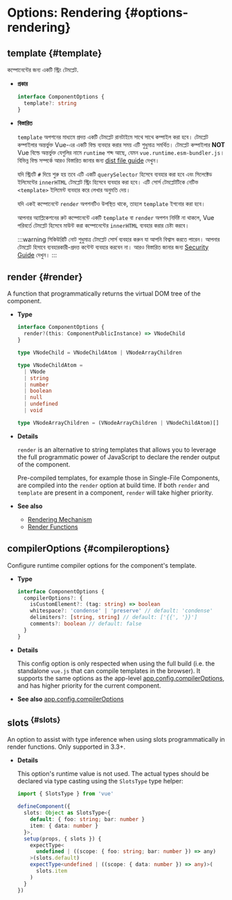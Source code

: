 # Options: Rendering {#options-rendering}

## template {#template}

কম্পোনেন্টের জন্য একটি স্ট্রিং টেমপ্লেট.

- **প্রকার**

  ```ts
  interface ComponentOptions {
    template?: string
  }
  ```

- **বিস্তারিত**

  `template` অপশনের মাধ্যমে প্রদত্ত একটি টেমপ্লেট রানটাইমে সাথে সাথে  কম্পাইল করা হবে। টেমপ্লেট কম্পাইলার অন্তর্ভুক্ত Vue-এর একটি বিল্ড ব্যবহার করার সময় এটি শুধুমাত্র সমর্থিত। টেমপ্লেট কম্পাইলার **NOT** Vue বিল্ডে অন্তর্ভুক্ত যেগুলির নামে `runtime` শব্দ আছে, যেমন `vue.runtime.esm-bundler.js`। বিভিন্ন বিল্ড সম্পর্কে আরও বিস্তারিত জানার জন্য [dist file guide](https://github.com/vuejs/core/tree/main/packages/vue#which-dist-file-to-use) দেখুন।

  যদি স্ট্রিংটি `#` দিয়ে শুরু হয় তবে এটি একটি `querySelector` হিসেবে ব্যবহার করা হবে এবং সিলেক্টেড ইলিমেন্টের `innerHTML` টেমপ্লেট স্ট্রিং হিসেবে ব্যবহার করা হবে। এটি সোর্স টেমপ্লেটটিকে নেটিভ `<template>` ইলিমেন্ট ব্যবহার করে লেখার অনুমতি দেয়।

  যদি একই কম্পোনেন্টে `render` অপশনটিও উপস্থিত থাকে, তাহলে `template` ইগনোর করা হবে।

  আপনার অ্যাপ্লিকেশনের রুট কম্পোনেন্টে একটি `template` বা `render` অপশন নির্দিষ্ট না থাকলে, Vue পরিবর্তে টেমপ্লেট হিসেবে মাউন্ট করা কম্পোনেন্টের `innerHTML` ব্যবহার করার চেষ্টা করবে।

  :::warning সিকিউরিটি নোট
  শুধুমাত্র টেমপ্লেট সোর্স ব্যবহার করুন যা আপনি বিশ্বাস করতে পারেন। আপনার টেমপ্লেট হিসাবে ব্যবহারকারী-প্রদত্ত কন্টেন্ট ব্যবহার করবেন না। আরও বিস্তারিত জানার জন্য [Security Guide](/guide/best-practices/security#rule-no-1-never-use-non-trusted-templates) দেখুন।
  :::

## render {#render}

A function that programmatically returns the virtual DOM tree of the component.

- **Type**

  ```ts
  interface ComponentOptions {
    render?(this: ComponentPublicInstance) => VNodeChild
  }

  type VNodeChild = VNodeChildAtom | VNodeArrayChildren

  type VNodeChildAtom =
    | VNode
    | string
    | number
    | boolean
    | null
    | undefined
    | void

  type VNodeArrayChildren = (VNodeArrayChildren | VNodeChildAtom)[]
  ```

- **Details**

  `render` is an alternative to string templates that allows you to leverage the full programmatic power of JavaScript to declare the render output of the component.

  Pre-compiled templates, for example those in Single-File Components, are compiled into the `render` option at build time. If both `render` and `template` are present in a component, `render` will take higher priority.

- **See also**
  - [Rendering Mechanism](/guide/extras/rendering-mechanism)
  - [Render Functions](/guide/extras/render-function)

## compilerOptions {#compileroptions}

Configure runtime compiler options for the component's template.

- **Type**

  ```ts
  interface ComponentOptions {
    compilerOptions?: {
      isCustomElement?: (tag: string) => boolean
      whitespace?: 'condense' | 'preserve' // default: 'condense'
      delimiters?: [string, string] // default: ['{{', '}}']
      comments?: boolean // default: false
    }
  }
  ```

- **Details**

  This config option is only respected when using the full build (i.e. the standalone `vue.js` that can compile templates in the browser). It supports the same options as the app-level [app.config.compilerOptions](/api/application#app-config-compileroptions), and has higher priority for the current component.

- **See also** [app.config.compilerOptions](/api/application#app-config-compileroptions)

## slots<sup class="vt-badge ts"/> {#slots}

An option to assist with type inference when using slots programmatically in render functions. Only supported in 3.3+.

- **Details**

  This option's runtime value is not used. The actual types should be declared via type casting using the `SlotsType` type helper:

  ```ts
  import { SlotsType } from 'vue'

  defineComponent({
    slots: Object as SlotsType<{
      default: { foo: string; bar: number }
      item: { data: number }
    }>,
    setup(props, { slots }) {
      expectType<
        undefined | ((scope: { foo: string; bar: number }) => any)
      >(slots.default)
      expectType<undefined | ((scope: { data: number }) => any)>(
        slots.item
      )
    }
  })
  ```
